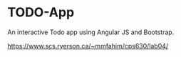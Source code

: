 # TODO-App

An interactive Todo app using Angular JS and Bootstrap.

https://www.scs.ryerson.ca/~mmfahim/cps630/lab04/



